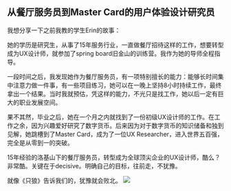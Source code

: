 ## 从餐厅服务员到Master Card的用户体验设计研究员

我想分享一下之前我教的学生Erin的故事：

她的学历是研究生，从事了15年服务行业，一直做餐厅招待这样的工作，想要转型成为UX设计师，就参加了spring board旧金山的训练营。我作为她的导师全程指导。

一段时间之后，我发现她作为餐厅服务员，有一项特别擅长的能力：能够长时间集中注意力做一件事，有一些项目练习，她可以在一晚上坚持8小时持续工作，最终拿出一个结果。当时我就预估，凭这样的能力，不光只是找工作，她以后一定有巨大的职业发展空间。

果不其然，毕业之后，她在一个月之内就找到了一份初级UX设计师的工作。在工作之余，因为兴趣爱好研究了数字货币。后来因为对于数字货币的知识储备和独到见解，她跳槽到了Master Card，成为了一位UX Researcher，进入世界五百强，完全是从零到一的突破。

15年经验的洛基山下的餐厅服务员，转型成为全球顶尖企业的UX设计师，酷么？非常酷。关键在于decisive。明确自己的目标，往前走，不犹豫。

就像《只狼》告诉我们的，犹豫就会败北。
![](https://i.imgur.com/1YcrXV2.jpg)
